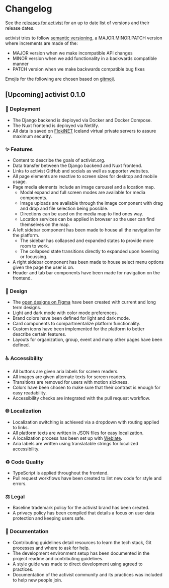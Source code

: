 # Changelog

See the [releases for activist](https://github.com/activist-org/activist/releases) for an up to date list of versions and their release dates.

activist tries to follow [semantic versioning](https://semver.org/), a MAJOR.MINOR.PATCH version where increments are made of the:

- MAJOR version when we make incompatible API changes
- MINOR version when we add functionality in a backwards compatible manner
- PATCH version when we make backwards compatible bug fixes

Emojis for the following are chosen based on [gitmoji](https://gitmoji.dev/).

## [Upcoming] activist 0.1.0

### 🚀 Deployment

- The Django backend is deployed via Docker and Docker Compose.
- The Nuxt frontend is deployed via Netlify.
- All data is saved on [FlokiNET](https://flokinet.is/) Iceland virtual private servers to assure maximum security.

### ✨ Features

- Content to describe the goals of activist.org.
- Data transfer between the Django backend and Nuxt frontend.
- Links to activist GitHub and socials as well as supporter websites.
- All page elements are reactive to screen sizes for desktop and mobile usage.
- Page media elements include an image carousel and a location map.
    - Modal expand and full screen modes are available for media components.
    - Image uploads are available through the image component with drag and drop and file selection being possible.
    - Directions can be used on the media map to find ones way.
    - Location services can be applied in browser so the user can find themselves on the map.
- A left sidebar component has been made to house all the navigation for the platform.
    - The sidebar has collapsed and expanded states to provide more room to work.
    - The collapsed state transitions directly to expanded upon hovering or focussing.
- A right sidebar component has been made to house select menu options given the page the user is on.
- Header and tab bar components have been made for navigation on the frontend.

### 🎨 Design

- The [open designs on Figma](https://www.figma.com/file/I9McFfaLu1RiiWp5IP3YjE/activist_public_designs?type=design&node-id=805%3A231&mode=design&t=CCEaR5guqffxm3mW-1) have been created with current and long term designs.
- Light and dark mode with color mode preferences.
- Brand colors have been defined for light and dark mode.
- Card components to compartmentalize platform functionality.
- Custom icons have been implemented for the platform to better describe certain features.
- Layouts for organization, group, event and many other pages have been defined.

### ♿️ Accessibility

- All buttons are given aria labels for screen readers.
- All images are given alternate texts for screen readers.
- Transitions are removed for users with motion sickness.
- Colors have been chosen to make sure that their contrast is enough for easy readability.
- Accessibility checks are integrated with the pull request workflow.

### 🌐 Localization

- Localization switching is achieved via a dropdown with routing applied to links.
- All platform texts are written in JSON files for easy localization.
- A localization process has been set up with [Weblate](https://weblate.org).
- Aria labels are written using translatable strings for localized accessibility.

### ♻️ Code Quality

- TypeScript is applied throughout the frontend.
- Pull request workflows have been created to lint new code for style and errors.

### ⚖️ Legal

- Baseline trademark policy for the activist brand has been created.
- A privacy policy has been compiled that details a focus on user data protection and keeping users safe.

### 📝 Documentation

- Contributing guidelines detail resources to learn the tech stack, Git processes and where to ask for help.
- The development environment setup has been documented in the project readme and contributing guidelines.
- A style guide was made to direct development using agreed to practices.
- Documentation of the activist community and its practices was included to help new people join.
